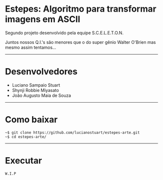 # Estepes: Algoritmo para transformar imagens em ASCII
Segundo projeto desenvolvido pela equipe S.C.E.L.E.T.O.N.

Juntos nossos Q.I.'s são menores que o do super gênio Walter O'Brien mas mesmo assim tentamos...
___

# Desenvolvedores
- Luciano Sampaio Stuart
- Shynji Robbie Miyasato
- João Augusto Maia de Souza
___

# Como baixar
```
~$ git clone https://github.com/lucianostuart/estepes-arte.git
~$ cd estepes-arte/
```

___
# Executar

```
W.I.P
```
